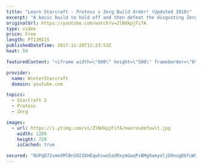 ```yaml
---
title: "Learn Starcraft - Protoss v Zerg Build Order! (Updated 2018)"
excerpt: "A basic build to hold off and then defeat the disgusting Zerg! Meant for lower level players who have little direction, not for high level players looking for the dankest meta :) -- Watch live at https://www.twitch.tv/wintergaming"
originalUrl: https://youtube.com/watch?v=ZlNdkpjFifA
type: video
price: Free
length: PT13M21S
publishedDateTime: 2017-11-20T12:23:53Z
heat: 50

featuredContent: "<iframe width=\"800\" height=\"500\" frameborder=\"0\" src=\"https://www.youtube.com/embed/ZlNdkpjFifA\" allow=\"accelerometer; autoplay; encrypted-media; gyroscope; picture-in-picture\" allowfullscreen></iframe>"

provider:
  name: WinterStarcraft
  domain: youtube.com

topics:
  - StarCraft 2
  - Protoss
  - Zerg

images:
  - url: https://i.ytimg.com/vi/ZlNdkpjFifA/maxresdefault.jpg
    width: 1280
    height: 720
    isCached: true

secured: "0UPqD72vmeXMlBnS02IKHEqwhzwo5aXRxymGwqPvBMg9amyoljO9nugDkFuWSEAnC1kQRRQcBCunt8KJhsuCeqjHlnYg+tjDY3rOWsTvhpYWGd3XtqG/nrcy0mcm+ptCD4GizrXvM6PtjLDxnOGKRzTh2+hVqXjEwOPtAgTM1JUtBT29o68Gg8by7FedYlaFiWTzxebL2jX+7G4KNAkwlDMDPPqmsURcHiNFJ0pxRC9Z/a945vL7di/pdnAgxNBCXXCuXKFa4sKVop5d4lzbKZHisG1TdsTaj5Da9Jq+ZI5Fr3uwLHP+CTCBnJ7zX1rFnhf6aK88Z1aWPn1M7f44jXrwwbihrkF5l+ts56Hq2c+RsHZCyh/2H5dR49VeCBuTRVbKIu3v1LMJhj5X4ci9VQWhjRsG9eujeo43xolguOk=;YnyYL7Qq0Kj9D6m+0tNA4g=="
---
```


